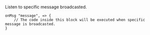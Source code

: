 Listen to specific message broadcasted.

```gop
onMsg "message", => {
    // The code inside this block will be executed when specific message is broadcasted.
}
```
